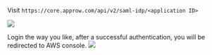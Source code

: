 <IntegrationDetailCard :title="`Use ${$localeConfig.brandName} IdP to log in to AWS console`">

Visit `https://core.approw.com/api/v2/saml-idp/<application ID>`

![](~@imagesZhCn/integration/aws/3-1.png)

Login the way you like, after a successful authentication, you will be redirected to AWS console.
![](~@imagesZhCn/integration/aws/3-2.png)

</IntegrationDetailCard>
